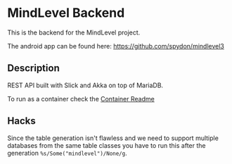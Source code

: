# MindLevel Backend
This is the backend for the MindLevel project.

The android app can be found here: https://github.com/spydon/mindlevel3

## Description
REST API built with Slick and Akka on top of MariaDB.

To run as a container check the [Container Readme](container/readme.txt)

## Hacks
Since the table generation isn't flawless and we need to support multiple databases from the same table classes you have
to run this after the generation `%s/Some("mindlevel")/None/g`.